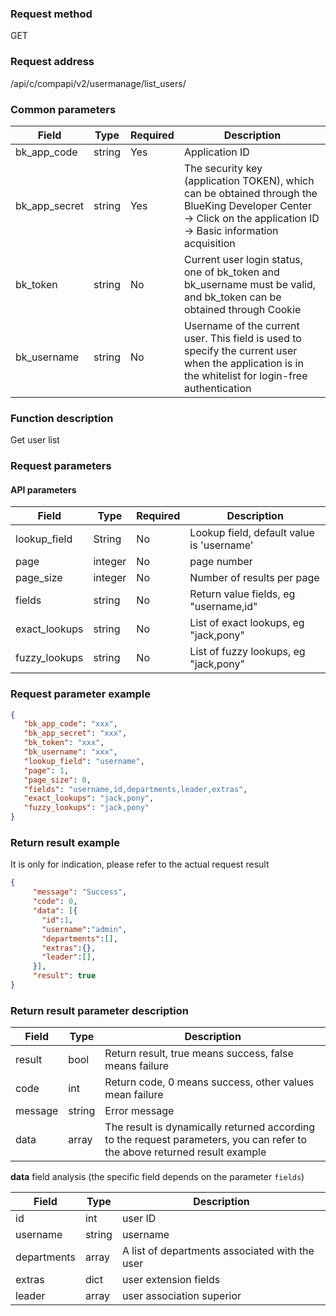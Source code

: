 ### Request method

GET


### Request address

/api/c/compapi/v2/usermanage/list_users/


### Common parameters

| Field | Type | Required | Description |
|-----------|------------|--------|------------|
| bk_app_code | string | Yes | Application ID |
| bk_app_secret| string | Yes | The security key (application TOKEN), which can be obtained through the BlueKing Developer Center -> Click on the application ID -> Basic information acquisition|
| bk_token | string | No | Current user login status, one of bk_token and bk_username must be valid, and bk_token can be obtained through Cookie |
| bk_username | string | No | Username of the current user. This field is used to specify the current user when the application is in the whitelist for login-free authentication |


### Function description

Get user list

### Request parameters




#### API parameters

| Field | Type | Required | Description |
|-----------|------------|--------|------------|
| lookup_field | String | No | Lookup field, default value is 'username' |
|page | integer | No | page number |
| page_size | integer | No | Number of results per page |
| fields | string | No | Return value fields, eg "username,id" |
| exact_lookups | string | No | List of exact lookups, eg "jack,pony" |
| fuzzy_lookups | string | No | List of fuzzy lookups, eg "jack,pony" |


### Request parameter example

``` json
{
   "bk_app_code": "xxx",
   "bk_app_secret": "xxx",
   "bk_token": "xxx",
   "bk_username": "xxx",
   "lookup_field": "username",
   "page": 1,
   "page_size": 0,
   "fields": "username,id,departments,leader,extras",
   "exact_lookups": "jack,pony",
   "fuzzy_lookups": "jack,pony"
}
```

### Return result example

It is only for indication, please refer to the actual request result
```json
{
     "message": "Success",
     "code": 0,
     "data": [{
       "id":1,
       "username":"admin",
       "departments":[],
       "extras":{},
       "leader":[],
     }],
     "result": true
}
```

### Return result parameter description

| Field | Type | Description |
|-----------|-----------|-----------|
|result| bool | Return result, true means success, false means failure |
|code|int|Return code, 0 means success, other values mean failure|
|message|string|Error message|
|data| array| The result is dynamically returned according to the request parameters, you can refer to the above returned result example |

**data** field analysis (the specific field depends on the parameter `fields`)

| Field | Type | Description |
|-----------|-----------|-----------|
|id| int | user ID |
|username|string| username |
|departments|array| A list of departments associated with the user |
|extras| dict | user extension fields |
|leader| array| user association superior |